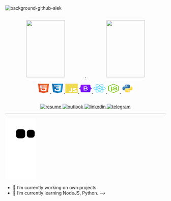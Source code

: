 ##
![background-github-alek](https://user-images.githubusercontent.com/113113263/197642701-c301e569-effa-45aa-b705-6ec9c7376ceb.gif)
##
<div align="center">
  <a href="https://github.com/AlekGDEV">
  <img height="180em" width="49%" src="https://github-readme-stats.vercel.app/api?username=AlekGDEV&show_icons=true&theme=dracula&include_all_commits=true&count_private=true"/>
  <img height="180em" width="49%" src="https://github-readme-stats.vercel.app/api/top-langs/?username=AlekGDEV&layout=compact&&theme=dracula"/>
</div>
<br>
<div align="center">
  <img alt="Alek-HTML" height="30" width="40" src="https://raw.githubusercontent.com/devicons/devicon/master/icons/html5/html5-original.svg">
  <img alt="Alek-CSS" height="30" width="40" src="https://raw.githubusercontent.com/devicons/devicon/master/icons/css3/css3-original.svg">
  <img alt="Alek-JS" height="30" width="40" src="https://raw.githubusercontent.com/devicons/devicon/master/icons/javascript/javascript-plain.svg">
  <img alt="Alek-Bootstrap" height="30" width="40" src="https://raw.githubusercontent.com/devicons/devicon/master/icons/bootstrap/bootstrap-original.svg">
  <img alt="Alek-React" height="30" width="40" src="https://raw.githubusercontent.com/devicons/devicon/master/icons/react/react-original.svg">
  <img alt="Alek-NodeJS" height="30" width="40" src="https://raw.githubusercontent.com/devicons/devicon/master/icons/nodejs/nodejs-original.svg">
  <img alt="Alek-Python" height="30" width="40" src="https://raw.githubusercontent.com/devicons/devicon/master/icons/python/python-original.svg">
</div>
<br>
<div>
  <p align="center">
    <a href="https://github.com/AlekGDEV/AlekGDEV/files/9855980/Profile.pdf">
      <img src="https://img.shields.io/badge/Resume-4285F4?style=for-the-badge&amp;logo=read-the-docs&amp;logoColor=white" alt="resume">
    </a>
    <a href="mailto: AlexandreGDEV@outlook.com" alt="Outlook" target="_blank">
      <img src="https://img.shields.io/badge/EMail-0B07F5?style=for-the-badge&logo=gmail&logoColor=white" alt="outlook">
    </a>
    <a href="https://www.linkedin.com/in/alexandregdev" alt="Linkedin" target="_blank">
      <img src="https://img.shields.io/badge/LinkedIn-0077B5?style=for-the-badge&logo=linkedin&logoColor=white" alt="linkedin">
    </a>
    <a href="https://t.me/AlekGDEV" alt="Telegram" target="_blank">
      <img src="https://img.shields.io/badge/Telegram-2CA5E0?style=for-the-badge&logo=telegram&logoColor=white" alt="telegram">
    </a>
  </p>
  <hr>
</div>

![Snake animation](https://github.com/AlekGDEV/AlekGDEV/blob/output/github-contribution-grid-snake.svg)

- 🔭 I’m currently working on own projects.
- 🌱 I’m currently learning NodeJS, Python.
-->
